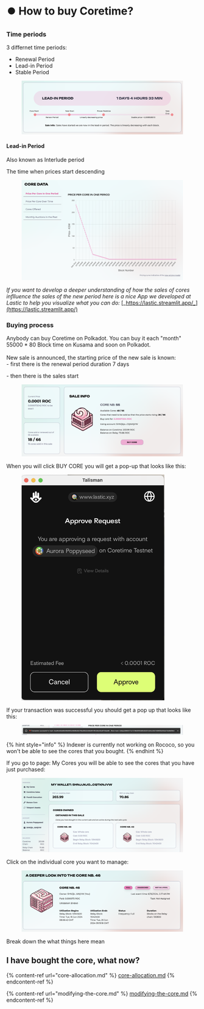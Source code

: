 # ⏺️ How to buy Coretime?

### Time periods

3 differnet time periods:&#x20;

* Renewal Period
* Lead-in Period
* Stable Period

<figure><img src="../.gitbook/assets/Screenshot 2024-07-01 at 17.31.48.png" alt=""><figcaption></figcaption></figure>

#### Lead-in Period

Also known as Interlude period

The time when prices start descending&#x20;

<figure><img src="../.gitbook/assets/Screenshot 2024-07-01 at 17.33.53.png" alt=""><figcaption></figcaption></figure>

_If you want to develop a deeper understanding of how the sales of cores inflluence the sales of the new period here is a nice App we developed at Lastic to help you visualize what you can do:_ [_https://lastic.streamlit.app/_](https://lastic.streamlit.app/)

### Buying process

Anybody can buy Coretime on Polkadot. You can buy it each "month" 55000 \* 80 Block time on Kusama and soon on Polkadot.\
\
New sale is announced, the starting price of the new sale is known:\
&#x20;\- first there is the renewal period duration 7 days&#x20;

&#x20;\- then there is the sales start&#x20;

<figure><img src="../.gitbook/assets/Screenshot 2024-07-01 at 18.22.32.png" alt=""><figcaption></figcaption></figure>

When you will click BUY CORE you will get a pop-up that looks like this:

<figure><img src="../.gitbook/assets/Screenshot 2024-07-01 at 18.23.41.png" alt="" width="375"><figcaption></figcaption></figure>

If your transaction was successful you should get a pop up that looks like this:

<figure><img src="../.gitbook/assets/Screenshot 2024-07-01 at 18.26.01.png" alt=""><figcaption></figcaption></figure>

{% hint style="info" %}
Indexer is currently not working on Rococo, so you won't be able to see the cores that you bought.
{% endhint %}

If you go to page: My Cores you will be able to see the cores that you have just purchased:

<figure><img src="../.gitbook/assets/Screenshot 2024-07-01 at 18.28.31.png" alt=""><figcaption></figcaption></figure>

Click on the individual core you want to manage:

<figure><img src="../.gitbook/assets/Screenshot 2024-07-01 at 18.30.03.png" alt=""><figcaption></figcaption></figure>

Break down the what things here mean

## I have bought the core, what now?

{% content-ref url="core-allocation.md" %}
[core-allocation.md](core-allocation.md)
{% endcontent-ref %}

{% content-ref url="modifying-the-core.md" %}
[modifying-the-core.md](modifying-the-core.md)
{% endcontent-ref %}

